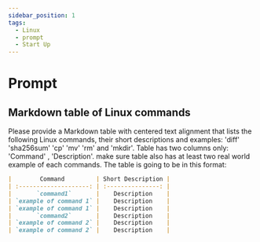```yaml
---
sidebar_position: 1
tags:
  - Linux
  - prompt
  - Start Up
---
```


# Prompt

## Markdown table of Linux commands

Please provide a Markdown table with centered text alignment that lists the following Linux commands, their short descriptions and examples: 'diff' 'sha256sum' 'cp' 'mv' 'rm' and 'mkdir'.
Table has two columns only: 'Command' , 'Description'.
make sure table also has at least two real world example of each commands.
The table is going to be in this format:

```markdown
|        Command         | Short Description |
| :--------------------: | :---------------: |
|       `command1`       |    Description    |
| `example of command 1` |    Description    |
| `example of command 1` |    Description    |
|       `command2`       |    Description    |
| `example of command 2` |    Description    |
| `example of command 2` |    Description    |
```
